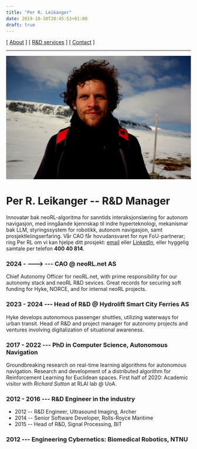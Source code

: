 ```yaml
---
title: "Per R. Leikanger"
date: 2019-10-30T20:45:53+01:00
draft: true
---
```


[ [About](index.md) ]     [ [R&D services](RnD_services.md) ]     [ [Contact](./RnD_manager.md) ]

-------------------------------------------------------------------
 
![Per R. L.](/img/meg.jpeg)

# Per R. Leikanger -- R&D Manager
Innovatør bak neoRL-algoritma for sanntids interaksjonslæring for autonom navigasjon, med inngåande kjennskap til
indre hyperteknologi, mekanismar bak LLM, styringssystem for robotikk, autonom navigasjon, samt prosjektleiingserfaring.
Vår CAO får hovudansvaret for nye FoU-partnerar; ring Per RL om vi kan hjelpe ditt prosjekt: [email](mailto:leikange@gmail.com) eller [LinkedIn](https://www.linkedin.com/in/per-leikanger), eller hyggelig samtale per telefon **400 40 814**.

### 2024 - --->  --- CAO @ neoRL.net AS
  Chief Autonomy Officer for neoRL.net, with prime responsibility for our autonomy stack and neoRL R&D sevices. 
  Great records for securing soft funding for Hyke, NORCE, and for internal neoRL projects.

### 2023 - 2024  --- Head of R&D @ Hydrolift Smart City Ferries AS
  Hyke develops autonomous passenger shuttles, utilizing waterways for urban transit.
  Head of R&D and project manager for autonomy projects and ventures involving digitalization of situational awareness. 

### 2017 - 2022  --- PhD in Computer Science, __Autonomous Navigation__
  Groundbreaking research on real-time learning algorithms for autonomous navigation. 
  Research and development of a distributed algorithm for Reinforcement Learning for Euclidean spaces.
  First half of 2020: Academic visitor with _Richard Sutton_ at RLAI lab @ UoA.
  
### 2012 - 2016  --- R&D Engineer in the industry
  - 2012 -- R&D Engineer, Ultrasound Imaging, Archer
  - 2014 -- Senior Software Developer, Rolls-Royce Maritime  
  - 2015 -- Head of R&D, Signal Processing, BIT
  
### 2012 --- Engineering Cybernetics: Biomedical Robotics, NTNU 
    
